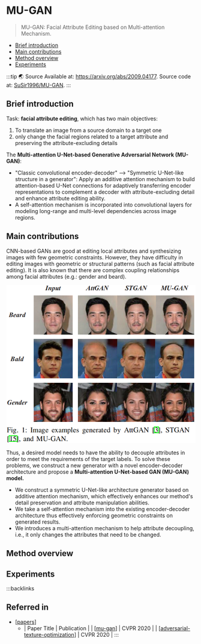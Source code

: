 # MU-GAN

> MU-GAN: Facial Attribute Editing based on Multi-attention Mechanism.

- [Brief introduction](#brief-introduction)
- [Main contributions](#main-contributions)
- [Method overview](#method-overview)
- [Experiments](#experiments)

:::tip 🌏 Source
Available at: <https://arxiv.org/abs/2009.04177>. Source code at: [SuSir1996/MU-GAN](https://github.com/SuSir1996/MU-GAN).
:::

## Brief introduction

Task: **facial attribute editing**, which has two main objectives:

1. To translate an image from a source domain to a target one
2. only change the facial regions related to a target attribute and preserving the attribute-excluding details

The **Multi-attention U-Net-based Generative Adversarial Network (MU-GAN)**:

- "Classic convolutional encoder-decoder" --> "Symmetric U-Net-like structure in a generator": Apply an additive attention mechanism to build attention-based U-Net connections for adaptively transferring encoder representations to complement a decoder with attribute-excluding detail and enhance attribute editing ability.
- A self-attention mechanism is incorporated into convolutional layers for modeling long-range and multi-level dependencies across image regions.

## Main contributions

CNN-based GANs are good at editing local attributes and synthesizing images with few geometric constraints. However, they have difficulty in editing images with geometric or structural patterns (such as facial attribute editing). It is also known that there are complex coupling relationships among facial attributes (e.g.: gender and beard).

![](./assets/2020-09-14-18-51-47.png)

Thus, a desired model needs to have the ability to decouple attributes in order to meet the requirements of the target labels. To solve these problems, we construct a new generator with a novel encoder-decoder architecture and propose a **Multi-attention U-Net-based GAN (MU-GAN) model.**

- We construct a symmetric U-Net-like architecture generator based on additive attention mechanism, which effectively enhances our method's detail preservation and attribute manipulation abilities.
- We take a self-attention mechanism into the existing encoder-decoder architecture thus effectively enforcing geometric constraints on generated results.
- We introduces a multi-attention mechanism to help attribute decoupling, i.e., it only changes the attributes that need to be changed.

## Method overview

## Experiments

:::backlinks
## Referred in
* [[papers]]
	* | Paper Title                          | Publication |
| [[mu-gan]]                           | CVPR 2020   |
| [[adversarial-texture-optimization]] | CVPR 2020   |
:::

[//begin]: # "Autogenerated link references for markdown compatibility"
[papers]: papers.md "Papers"
[mu-gan]: mu-gan.md "MU-GAN"
[adversarial-texture-optimization]: adversarial-texture-optimization.md "Adversarial Texture Optimization"
[//end]: # "Autogenerated link references"